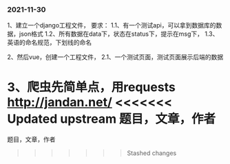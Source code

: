 ### 2021-11-30

1、建立一个django工程文件， 
	要求：
	1.1、有一个测试api，可以拿到数据库的数据，json格式 
	1.2、所有数据在data下，状态在status下，提示在msg下， 
	1.3、英语的命名规范，下划线的命名 



2、然后vue，创建一个工程文件， 
	2.1、一个测试页面，测试页面展示后端的数据 



3、爬虫先简单点，用requests 
http://jandan.net/ 
<<<<<<< Updated upstream
题目，文章，作者
=======
题目，文章，作者 
>>>>>>> Stashed changes
